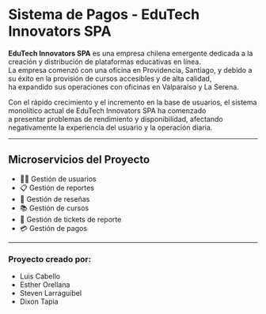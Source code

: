 # Sistema de Pagos - EduTech Innovators SPA

**EduTech Innovators SPA** es una empresa chilena emergente dedicada a la creación y distribución de plataformas educativas en línea.  
La empresa comenzó con una oficina en Providencia, Santiago, y debido a su éxito en la provisión de cursos accesibles y de alta calidad,  
ha expandido sus operaciones con oficinas en Valparaíso y La Serena.  

Con el rápido crecimiento y el incremento en la base de usuarios, el sistema monolítico actual de EduTech Innovators SPA ha comenzado  
a presentar problemas de rendimiento y disponibilidad, afectando negativamente la experiencia del usuario y la operación diaria.

---

## Microservicios del Proyecto

- 🧑‍🎓 Gestión de usuarios  
- 📋 Gestión de reportes  
- 🌟 Gestión de reseñas  
- 📚 Gestión de cursos  
- 🎫 Gestión de tickets de reporte  
- 💳 Gestión de pagos  

---

### Proyecto creado por:

- Luis Cabello  
- Esther Orellana  
- Steven Larraguibel  
- Dixon Tapia
